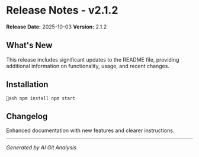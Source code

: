 # Release Notes - v2.1.2

**Release Date:** 2025-10-03
**Version:** 2.1.2

## What's New

This release includes significant updates to the README file, providing additional information on functionality, usage, and recent changes.

## Installation

`ash
npm install
npm start
`

## Changelog

Enhanced documentation with new features and clearer instructions.

---

*Generated by AI Git Analysis*
